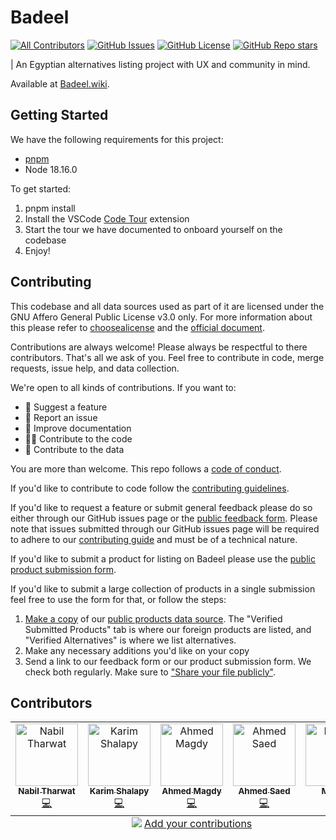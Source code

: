# Badeel

[![All Contributors](https://img.shields.io/github/contributors/kl13nt/badeel)](#contributors)
[![GitHub
Issues](https://img.shields.io/github/issues/kl13nt/badeel)](https://github.com/KL13NT/badeel/issues/)
[![GitHub License](https://img.shields.io/github/license/kl13nt/badeel)](./LICENSE)
[![GitHub Repo stars](https://img.shields.io/github/stars/kl13nt/badeel)](https://github.com/KL13NT/badeel/stargazers)

| An Egyptian alternatives listing project with UX and community in mind.

Available at [Badeel.wiki](https://badeel.wiki).

## Getting Started

We have the following requirements for this project:

- [pnpm](https://pnpm.io/installation)
- Node 18.16.0

To get started:

1. pnpm install
2. Install the VSCode [Code Tour](https://marketplace.visualstudio.com/items?itemName=vsls-contrib.codetour) extension
3. Start the tour we have documented to onboard yourself on the codebase
4. Enjoy!

## Contributing

This codebase and all data sources used as part of it are licensed under the GNU
Affero General Public License v3.0 only. For more information about this please refer
to [choosealicense](https://choosealicense.com/licenses/agpl-3.0) and the
[official document](https://www.gnu.org/licenses/agpl-3.0.en.html).

Contributions are always welcome! Please always be respectful to there
contributors. That's all we ask of you. Feel free to contribute in code, merge
requests, issue help, and data collection.

We're open to all kinds of contributions. If you want to:

- 🤔 Suggest a feature
- 🐛 Report an issue
- 📖 Improve documentation
- 👩‍💻 Contribute to the code
- 📝 Contribute to the data

You are more than welcome. This repo follows a [code of
conduct](CODE_OF_CONDUCT.md).

If you'd like to contribute to code follow the [contributing
guidelines](CONTRIBUTING.md).

If you'd like to request a feature or submit general feedback please do so
either through our GitHub issues page or the [public feedback
form](https://forms.gle/ELeQ5rtuEVVLipwV9). Please note that issues submitted
through our GitHub issues page will be required to adhere to our [contributing
guide](./CONTRIBUTING.md) and must be of a technical nature.

If you'd like to submit a product for listing on Badeel please use the [public
product submission form](https://forms.gle/HCdPtLxeTg93r75t5).

If you'd like to submit a large collection of products in a single submission
feel free to use the form for that, or follow the steps:

1. [Make a
   copy](https://support.google.com/docs/answer/49114?hl=en&co=GENIE.Platform%3DDesktop#zippy=%2Cmake-a-copy-of-a-file)
   of our [public products data
   source](https://docs.google.com/spreadsheets/d/1chPpWQa_zRAgLIS1RtNyKnDayGyEndG4Sqg-KmGqIuo/edit#gid=1503994404).
   The "Verified Submitted Products" tab is where our foreign products are
   listed, and "Verified Alternatives" is where we list alternatives.
2. Make any necessary additions you'd like on your copy
3. Send a link to our feedback form or our product submission form. We check
   both regularly. Make sure to ["Share your file publicly"](https://support.google.com/docs/answer/2494822?hl=en&sjid=4471142965946458526-EU#zippy=%2Cshare-a-file-publicly).

## Contributors

<!-- ALL-CONTRIBUTORS-LIST:START - Do not remove or modify this section -->
<!-- prettier-ignore-start -->
<!-- markdownlint-disable -->
<table>
  <tbody>
    <tr>
      <td align="center" valign="top" width="14.28%"><a href="https://github.com/KL13NT"><img src="https://avatars.githubusercontent.com/u/20807178?v=4?s=100" width="100px;" alt="Nabil Tharwat"/><br /><sub><b>Nabil Tharwat</b></sub></a><br /><a href="https://github.com/KL13NT/badeel/commits?author=KL13NT" title="Code">💻</a></td>
      <td align="center" valign="top" width="14.28%"><a href="https://karimshalapy.github.io/"><img src="https://avatars.githubusercontent.com/u/66819303?v=4?s=100" width="100px;" alt="Karim Shalapy"/><br /><sub><b>Karim Shalapy</b></sub></a><br /><a href="https://github.com/KL13NT/badeel/commits?author=karimshalapy" title="Code">💻</a></td>
      <td align="center" valign="top" width="14.28%"><a href="https://github.com/ahussein3"><img src="https://avatars.githubusercontent.com/u/10266009?v=4?s=100" width="100px;" alt="Ahmed Magdy "/><br /><sub><b>Ahmed Magdy </b></sub></a><br /><a href="https://github.com/KL13NT/badeel/commits?author=ahussein3" title="Code">💻</a></td>
      <td align="center" valign="top" width="14.28%"><a href="http://ahmedsaed.me"><img src="https://avatars.githubusercontent.com/u/37080003?v=4?s=100" width="100px;" alt="Ahmed Saed"/><br /><sub><b>Ahmed Saed</b></sub></a><br /><a href="https://github.com/KL13NT/badeel/commits?author=Ahmedsaed" title="Code">💻</a></td>
      <td align="center" valign="top" width="14.28%"><a href="https://www.facebook.com/momenui"><img src="https://avatars.githubusercontent.com/u/6758791?v=4?s=100" width="100px;" alt="Momen"/><br /><sub><b>Momen</b></sub></a><br /><a href="https://github.com/KL13NT/badeel/commits?author=MomenYasser" title="Code">💻</a></td>
    </tr>
  </tbody>
  <tfoot>
    <tr>
      <td align="center" size="13px" colspan="7">
        <img src="https://raw.githubusercontent.com/all-contributors/all-contributors-cli/1b8533af435da9854653492b1327a23a4dbd0a10/assets/logo-small.svg">
          <a href="https://all-contributors.js.org/docs/en/bot/usage">Add your contributions</a>
        </img>
      </td>
    </tr>
  </tfoot>
</table>

<!-- markdownlint-restore -->
<!-- prettier-ignore-end -->

<!-- ALL-CONTRIBUTORS-LIST:END -->
<!-- prettier-ignore-start -->
<!-- markdownlint-disable -->

<!-- markdownlint-restore -->
<!-- prettier-ignore-end -->

<!-- ALL-CONTRIBUTORS-LIST:END -->
